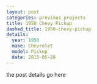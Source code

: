 ```yaml
---
layout: post
categories: previous_projects
title: 1950 Chevy Pickup
dashed_title: 1950-chevy-pickup
details:
  year: 1950
  make: Chevrolet
  model: Pickup
  date: 2015-05-28
---
```


the post details go here
